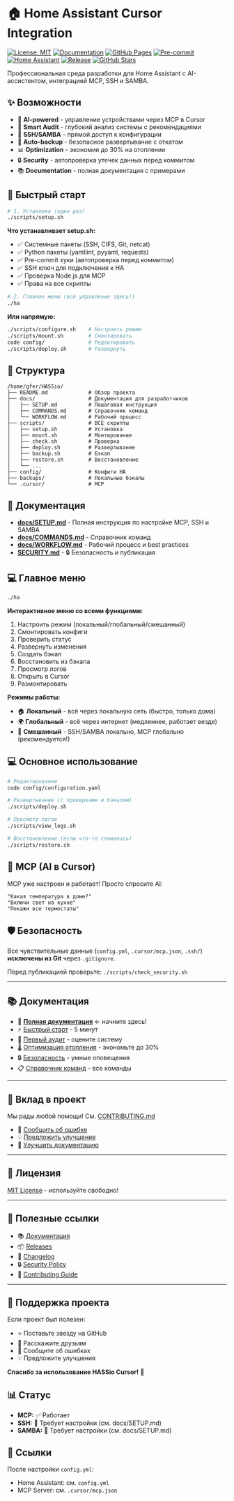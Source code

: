# 🏠 Home Assistant Cursor Integration

[![License: MIT](https://img.shields.io/badge/License-MIT-yellow.svg)](https://opensource.org/licenses/MIT)
[![Documentation](https://img.shields.io/badge/docs-live-brightgreen)][docs]
[![GitHub Pages](https://github.com/Gfermoto/HASSio_Cursor/workflows/Deploy%20Documentation/badge.svg)](https://github.com/Gfermoto/HASSio_Cursor/actions)
[![Pre-commit](https://img.shields.io/badge/pre--commit-enabled-brightgreen?logo=pre-commit)](https://github.com/pre-commit/pre-commit)
[![Home Assistant](https://img.shields.io/badge/Home%20Assistant-Compatible-41BDF5.svg)](https://www.home-assistant.io/)
[![Release](https://img.shields.io/github/v/release/Gfermoto/HASSio_Cursor)](https://github.com/Gfermoto/HASSio_Cursor/releases)
[![GitHub Stars](https://img.shields.io/github/stars/Gfermoto/HASSio_Cursor?style=social)](https://github.com/Gfermoto/HASSio_Cursor/stargazers)

Профессиональная среда разработки для Home Assistant с AI-ассистентом, интеграцией MCP, SSH и SAMBA.

## ✨ Возможности

- 🤖 **AI-powered** - управление устройствами через MCP в Cursor
- 🔬 **Smart Audit** - глубокий анализ системы с рекомендациями
- 🔧 **SSH/SAMBA** - прямой доступ к конфигурации
- 💾 **Auto-backup** - безопасное развертывание с откатом
- 📊 **Optimization** - экономия до 30% на отоплении
- 🔒 **Security** - автопроверка утечек данных перед коммитом
- 📚 **Documentation** - полная документация с примерами

## 🚀 Быстрый старт

```bash
# 1. Установка (один раз)
./scripts/setup.sh
```

**Что устанавливает setup.sh:**

- ✅ Системные пакеты (SSH, CIFS, Git, netcat)
- ✅ Python пакеты (yamllint, pyyaml, requests)
- ✅ Pre-commit хуки (автопроверка перед коммитом)
- ✅ SSH ключ для подключения к HA
- ✅ Проверка Node.js для MCP
- ✅ Права на все скрипты

```bash
# 2. Главное меню (всё управление здесь!)
./ha
```

**Или напрямую:**

```bash
./scripts/configure.sh    # Настроить режим
./scripts/mount.sh        # Смонтировать
code config/              # Редактировать
./scripts/deploy.sh       # Развернуть
```

## 📂 Структура

```text
/home/gfer/HASSio/
├── README.md             # Обзор проекта
├── docs/                 # Документация для разработчиков
│   ├── SETUP.md          # Пошаговая инструкция
│   ├── COMMANDS.md       # Справочник команд
│   └── WORKFLOW.md       # Рабочий процесс
├── scripts/              # ВСЕ скрипты
│   ├── setup.sh          # Установка
│   ├── mount.sh          # Монтирование
│   ├── check.sh          # Проверка
│   ├── deploy.sh         # Развертывание
│   ├── backup.sh         # Бэкап
│   ├── restore.sh        # Восстановление
│   └── ...
├── config/               # Конфиги HA
├── backups/              # Локальные бэкапы
└── .cursor/              # MCP
```

## 📖 Документация

- **[docs/SETUP.md](docs/SETUP.md)** - Полная инструкция по настройке MCP, SSH и SAMBA
- **[docs/COMMANDS.md](docs/COMMANDS.md)** - Справочник команд
- **[docs/WORKFLOW.md](docs/WORKFLOW.md)** - Рабочий процесс и best practices
- **[SECURITY.md](SECURITY.md)** - 🔒 Безопасность и публикация

## 💻 Главное меню

```bash
./ha
```

**Интерактивное меню со всеми функциями:**

1. Настроить режим (локальный/глобальный/смешанный)
2. Смонтировать конфиги
3. Проверить статус
4. Развернуть изменения
5. Создать бэкап
6. Восстановить из бэкапа
7. Просмотр логов
8. Открыть в Cursor
9. Размонтировать

**Режимы работы:**

- 🏠 **Локальный** - всё через локальную сеть (быстро, только дома)
- 🌍 **Глобальный** - всё через интернет (медленнее, работает везде)
- 🔀 **Смешанный** - SSH/SAMBA локально, MCP глобально (рекомендуется!)

## 💻 Основное использование

```bash
# Редактирование
code config/configuration.yaml

# Развертывание (с проверками и бэкапом)
./scripts/deploy.sh

# Просмотр логов
./scripts/view_logs.sh

# Восстановление (если что-то сломалось)
./scripts/restore.sh
```

## 🤖 MCP (AI в Cursor)

MCP уже настроен и работает! Просто спросите AI:

```text
"Какая температура в доме?"
"Включи свет на кухне"
"Покажи все термостаты"
```

## 🛡️ Безопасность

Все чувствительные данные (`config.yml`, `.cursor/mcp.json`, `.ssh/`) **исключены из Git** через `.gitignore`.

Перед публикацией проверьте: `./scripts/check_security.sh`

---

## 📚 Документация

- 📖 **[Полная документация](https://gfermoto.github.io/HASSio_Cursor)** ← начните здесь!
- ⚡ [Быстрый старт](docs/setup/quickstart.md) - 5 минут
- 🔬 [Первый аудит](docs/guides/first-audit.md) - оцените систему
- 🌡️ [Оптимизация отопления](docs/guides/heating-optimization.md) - экономьте до 30%
- 🔒 [Безопасность](docs/guides/security.md) - умные оповещения
- 📋 [Справочник команд](docs/reference/COMMANDS.md) - все команды

---

## 🤝 Вклад в проект

Мы рады любой помощи! См. [CONTRIBUTING.md](CONTRIBUTING.md)

- 🐛 [Сообщить об ошибке](https://github.com/Gfermoto/HASSio_Cursor/issues/new)
- 💡 [Предложить улучшение](https://github.com/Gfermoto/HASSio_Cursor/issues/new)
- 📖 [Улучшить документацию](https://github.com/Gfermoto/HASSio_Cursor/edit/main/docs/)

---

## 📄 Лицензия

[MIT License](LICENSE) - используйте свободно!

---

## 🔗 Полезные ссылки

- 📚 [Документация](https://gfermoto.github.io/HASSio_Cursor)
- 📦 [Releases](https://github.com/Gfermoto/HASSio_Cursor/releases)
- 📝 [Changelog](CHANGELOG.md)
- 🔒 [Security Policy](SECURITY.md)
- 🤝 [Contributing Guide](CONTRIBUTING.md)

---

## 🌟 Поддержка проекта

Если проект был полезен:

- ⭐ Поставьте звезду на GitHub
- 📢 Расскажите друзьям
- 🐛 Сообщите об ошибках
- 💡 Предложите улучшения

**Спасибо за использование HASSio Cursor!** 🎉

## 📊 Статус

- **MCP:** ✅ Работает
- **SSH:** 🔧 Требует настройки (см. docs/SETUP.md)
- **SAMBA:** 🔧 Требует настройки (см. docs/SETUP.md)

## 🔗 Ссылки

После настройки `config.yml`:

- Home Assistant: см. `config.yml`
- MCP Server: см. `.cursor/mcp.json`

[docs]: https://gfermoto.github.io/HASSio_Cursor
